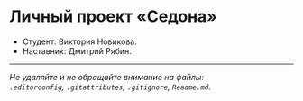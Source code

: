 # Личный проект «Седона»

* Студент: Виктория Новикова.
* Наставник: Дмитрий Рябин.

---

_Не удаляйте и не обращайте внимание на файлы:_<br>
_`.editorconfig`, `.gitattributes`, `.gitignore`, `Readme.md`._


